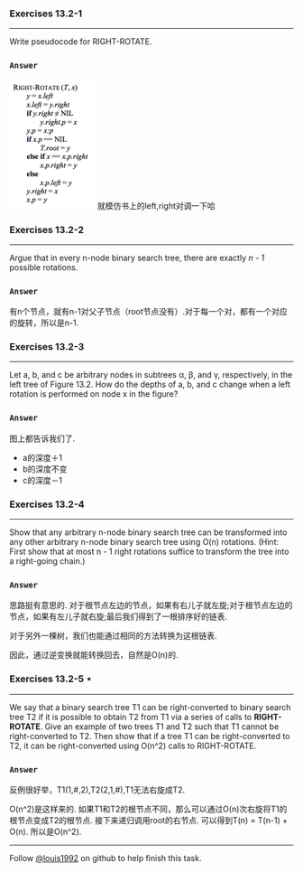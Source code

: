 ### Exercises 13.2-1
***
Write pseudocode for RIGHT-ROTATE.

### `Answer`
![image](./repo/s2/1.png)
就模仿书上的left,right对调一下哈


### Exercises 13.2-2
***
Argue that in every n-node binary search tree, there are exactly *n - 1* possible rotations.

### `Answer`
有n个节点，就有n-1对父子节点（root节点没有）.对于每一个对，都有一个对应的旋转，所以是n-1.


### Exercises 13.2-3
***
Let a, b, and c be arbitrary nodes in subtrees α, β, and γ, respectively, in the left tree of Figure 13.2. How do the depths of a, b, and c change when a left rotation is performed on node x in the figure?

### `Answer`
图上都告诉我们了. 

* a的深度＋1
* b的深度不变
* c的深度－1

### Exercises 13.2-4
***
Show that any arbitrary n-node binary search tree can be transformed into any other arbitrary n-node binary search tree using O(n) rotations. (Hint: First show that at most n - 1 right rotations suffice to transform the tree into a right-going chain.)
### `Answer`
思路挺有意思的. 对于根节点左边的节点，如果有右儿子就左旋;对于根节点左边的节点，如果有左儿子就右旋;最后我们得到了一根排序好的链表.

对于另外一棵树，我们也能通过相同的方法转换为这根链表.

因此，通过逆变换就能转换回去，自然是O(n)的.

### Exercises 13.2-5 ⋆
***
We say that a binary search tree T1 can be right-converted to binary search tree T2 if it is possible to obtain T2 from T1 via a series of calls to **RIGHT-ROTATE**. Give an example of two trees T1 and T2 such that T1 cannot be right-converted to T2. Then show that if a tree T1 can be right-converted to T2, it can be right-converted using O(n^2) calls to RIGHT-ROTATE.
### `Answer`
反例很好举，T1(1,#,2),T2(2,1,#),T1无法右旋成T2.

O(n^2)是这样来的. 如果T1和T2的根节点不同，那么可以通过O(n)次右旋将T1的根节点变成T2的根节点. 接下来递归调用root的右节点. 可以得到T(n) = T(n-1) + O(n). 所以是O(n^2).

***
Follow [@louis1992](https://github.com/gzc) on github to help finish this task.

